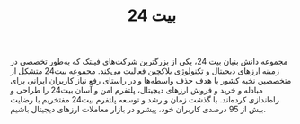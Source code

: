 ﻿---
layout: post
title: بیت 24
name_en: bit24
company_slug: bit24
logo: 
cover: 
company_count:
founded:
location: ""
total_review: 
total_interview: 
salary_avg: 
salary_min: 
salary_max: 
rate: 
view_count: 
industry: کامپیوتر، فناوری اطلاعات و اینترنت
city: تهران, تهران
size_en: L
size: 51-200 نفر
site: http://bit24.cash/
---
مجموعه دانش بنیان بیت 24، یکی از بزرگترین شرکت‌های فینتک که به‌طور تخصصی در زمینه ارزهای دیجیتال و تکنولوژی بلاکچین فعالیت می‌کند.
مجموعه بیت24 متشکل از متخصصین نخبه کشور با هدف حذف واسطه‌ها و در راستای رفع نیاز کاربران ایرانی برای مبادله و خرید و فروش ارزهای دیجیتال، پلتفرم امن و آسان بیت24 را طراحی و راه‌اندازی کرده‌اند. با گذشت زمان و رشد و توسعه پلتفرم بیت24 مفتخریم با رضایت بیش از 95 درصدی کاربران خود، پیشرو در بازار معاملات ارزهای دیجیتال باشیم.